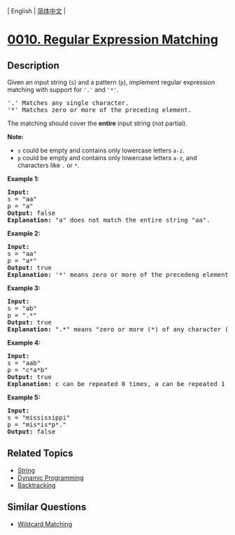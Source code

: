 
| English | [简体中文](README.md) |
# [0010. Regular Expression Matching](https://leetcode-cn.com/problems/regular-expression-matching/)
## Description
<p>Given an input string (<code>s</code>) and a pattern (<code>p</code>), implement regular expression matching with support for <code>&#39;.&#39;</code> and <code>&#39;*&#39;</code>.</p>

<pre>
&#39;.&#39; Matches any single character.
&#39;*&#39; Matches zero or more of the preceding element.
</pre>

<p>The matching should cover the <strong>entire</strong> input string (not partial).</p>

<p><strong>Note:</strong></p>

<ul>
	<li><code>s</code>&nbsp;could be empty and contains only lowercase letters <code>a-z</code>.</li>
	<li><code>p</code> could be empty and contains only lowercase letters <code>a-z</code>, and characters like&nbsp;<code>.</code>&nbsp;or&nbsp;<code>*</code>.</li>
</ul>

<p><strong>Example 1:</strong></p>

<pre>
<strong>Input:</strong>
s = &quot;aa&quot;
p = &quot;a&quot;
<strong>Output:</strong> false
<strong>Explanation:</strong> &quot;a&quot; does not match the entire string &quot;aa&quot;.
</pre>

<p><strong>Example 2:</strong></p>

<pre>
<strong>Input:</strong>
s = &quot;aa&quot;
p = &quot;a*&quot;
<strong>Output:</strong> true
<strong>Explanation:</strong>&nbsp;&#39;*&#39; means zero or more of the precedeng&nbsp;element, &#39;a&#39;. Therefore, by repeating &#39;a&#39; once, it becomes &quot;aa&quot;.
</pre>

<p><strong>Example 3:</strong></p>

<pre>
<strong>Input:</strong>
s = &quot;ab&quot;
p = &quot;.*&quot;
<strong>Output:</strong> true
<strong>Explanation:</strong>&nbsp;&quot;.*&quot; means &quot;zero or more (*) of any character (.)&quot;.
</pre>

<p><strong>Example 4:</strong></p>

<pre>
<strong>Input:</strong>
s = &quot;aab&quot;
p = &quot;c*a*b&quot;
<strong>Output:</strong> true
<strong>Explanation:</strong>&nbsp;c can be repeated 0 times, a can be repeated 1 time. Therefore it matches &quot;aab&quot;.
</pre>

<p><strong>Example 5:</strong></p>

<pre>
<strong>Input:</strong>
s = &quot;mississippi&quot;
p = &quot;mis*is*p*.&quot;
<strong>Output:</strong> false
</pre>

## Related Topics
- [String](https://leetcode-cn.com/tag/string)
- [Dynamic Programming](https://leetcode-cn.com/tag/dynamic-programming)
- [Backtracking](https://leetcode-cn.com/tag/backtracking)
## Similar Questions
- [Wildcard Matching](../wildcard-matching/README_EN.md)
